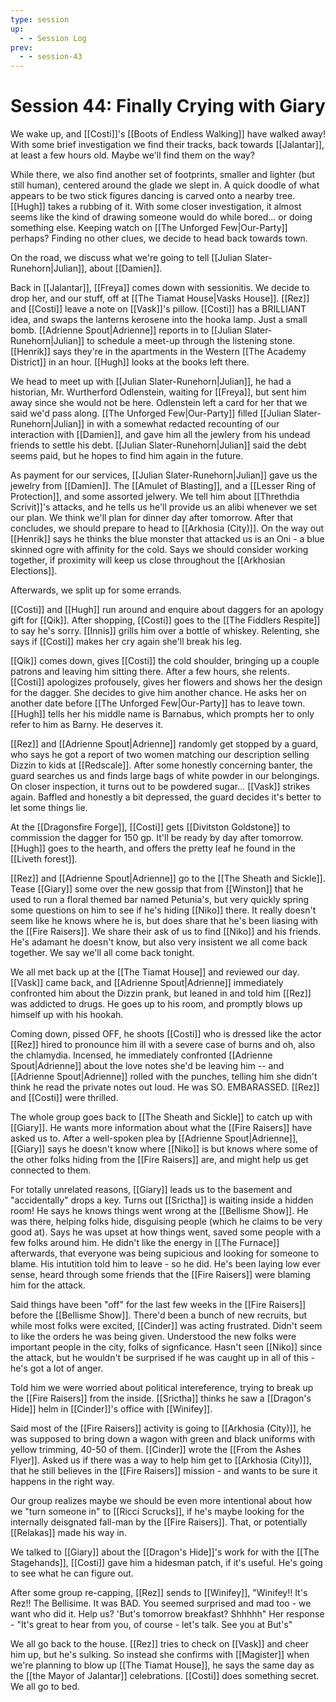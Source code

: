 ```yaml
---
type: session
up:
  - - Session Log
prev:
  - - session-43
---
```


# Session 44: Finally Crying with Giary

We wake up, and [[Costi]]'s [[Boots of Endless Walking]] have walked away! With some brief investigation we find their tracks, back towards [[Jalantar]], at least a few hours old. Maybe we'll find them on the way?

While there, we also find another set of footprints, smaller and lighter (but still human), centered around the glade we slept in. A quick doodle of what appears to be two stick figures dancing is carved onto a nearby tree. [[Hugh]] takes a rubbing of it. With some closer investigation, it almost seems like the kind of drawing someone would do while bored... or doing something else. Keeping watch on [[The Unforged Few|Our-Party]] perhaps? Finding no other clues, we decide to head back towards town.

On the road, we discuss what we're going to tell [[Julian Slater-Runehorn|Julian]], about [[Damien]].

Back in [[Jalantar]], [[Freya]] comes down with sessionitis. We decide to drop her, and our stuff, off at [[The Tiamat House|Vasks House]]. [[Rez]] and [[Costi]] leave a note on [[Vask]]'s pillow. [[Costi]] has a BRILLIANT idea, and swaps the lanterns kerosene into the hooka lamp. Just a small bomb. [[Adrienne Spout|Adrienne]] reports in to [[Julian Slater-Runehorn|Julian]] to schedule a meet-up through the listening stone. [[Henrik]] says they're in the apartments in the Western [[The Academy District]] in an hour. [[Hugh]] looks at the books left there. 

We head to meet up with [[Julian Slater-Runehorn|Julian]], he had a historian, Mr. Wurtherford Odlenstein, waiting for [[Freya]], but sent him away since she would not be here. Odlenstein left a card for her that we said we'd pass along. [[The Unforged Few|Our-Party]] filled [[Julian Slater-Runehorn|Julian]] in with a somewhat redacted recounting of our interaction with [[Damien]], and gave him all the jewlery from his undead friends to settle his debt.  [[Julian Slater-Runehorn|Julian]] said the debt seems paid, but he hopes to find him again in the future.

As payment  for our services, [[Julian Slater-Runehorn|Julian]] gave us the jewelry from [[Damien]]. The [[Amulet of Blasting]], and a [[Lesser Ring of Protection]], and some assorted jelwery. We tell him about [[Threthdia Scrivit]]'s attacks, and he tells us he'll provide us an alibi whenever we set our plan. We think we'll plan for dinner day after tomorrow. After that concludes, we should prepare to head to [[Arkhosia (City)]]. On the way out [[Henrik]] says he thinks the blue monster that attacked us is an Oni - a blue skinned ogre with affinity for the cold. Says we should consider working together, if proximity will keep us close throughout the [[Arkhosian Elections]]. 

Afterwards, we split up for some errands.

[[Costi]] and [[Hugh]] run around and enquire about daggers for an apology gift for [[Qik]]. After shopping, [[Costi]] goes to the [[The Fiddlers Respite]] to say he's sorry. [[Innis]] grills him over a bottle of whiskey. Relenting, she says if [[Costi]] makes her cry again she'll break his leg. 

[[Qik]] comes down, gives [[Costi]] the cold shoulder, bringing up a couple patrons and leaving him sitting there. After a few hours, she relents. [[Costi]] apologizes profousely, gives her flowers and shows her the design for the dagger. She decides to give him another chance. He asks her on another date before [[The Unforged Few|Our-Party]] has to leave town. [[Hugh]] tells her his middle name is Barnabus, which prompts her to only refer to him as Barny. He deserves it. 

[[Rez]] and [[Adrienne Spout|Adrienne]] randomly get stopped by a guard, who says he got a report of two women matching our description selling Dizzin to kids at [[Redscale]]. After some honestly concerning banter, the guard searches us and finds large bags of white powder in our belongings. On closer inspection, it turns out to be powdered sugar... [[Vask]] strikes again. Baffled and honestly a bit depressed, the guard decides it's better to let some things lie. 

At the [[Dragonsfire Forge]], [[Costi]] gets [[Divitston Goldstone]] to commission the dagger for 150 gp. It'll be ready by day after tomorrow. [[Hugh]] goes to the hearth, and offers the pretty leaf he found in the [[Liveth forest]]. 

[[Rez]] and [[Adrienne Spout|Adrienne]] go to the [[The Sheath and Sickle]]. Tease [[Giary]] some over the new gossip that from [[Winston]] that he used to run a floral themed bar named Petunia's, but very quickly spring some questions on him to see if he's hiding [[Niko]] there. It really doesn't seem like he knows where he is, but does share that he's been liasing with the [[Fire Raisers]]. We share their ask of us to find [[Niko]] and his friends. He's adamant he doesn't know, but also very insistent we all come back together. We say we'll all come back tonight.

We all met back up at the [[The Tiamat House]] and reviewed our day. [[Vask]] came back, and [[Adrienne Spout|Adrienne]] immediately confronted him about the Dizzin prank, but leaned in and told him [[Rez]] was addicted to drugs. He goes up to his room, and promptly blows up himself up with his hookah.

Coming down, pissed OFF, he shoots [[Costi]] who is dressed like the actor [[Rez]] hired to pronounce him ill with a severe case of burns and oh, also the chlamydia. Incensed, he immediately confronted [[Adrienne Spout|Adrienne]] about the love notes she'd be leaving him -- and [[Adrienne Spout|Adrienne]] rolled with the punches, telling him she didn't think he read the private notes out loud. He was SO. EMBARASSED. [[Rez]] and [[Costi]] were thrilled.

The whole group goes back to [[The Sheath and Sickle]] to catch up with [[Giary]]. He wants more information about what the [[Fire Raisers]] have asked us to. After a well-spoken plea by [[Adrienne Spout|Adrienne]], [[Giary]] says he doesn't know where [[Niko]] is but knows where some of the other folks hiding from the [[Fire Raisers]] are, and might help us get connected to them. 

For totally unrelated reasons, [[Giary]] leads us to the basement and "accidentally" drops a key. Turns out [[Srictha]] is waiting inside a hidden room! He says he knows things went wrong at the [[Bellisme Show]]. He was there, helping folks hide, disguising people (which he claims to be very good at). Says he was upset at how things went, saved some people with a few folks around him. He didn't like the energy in [[The Furnace]] afterwards, that everyone was being supicious and looking for someone to blame. His intutition told him to leave - so he did. He's been laying low ever sense, heard through some friends that the [[Fire Raisers]] were blaming him for the attack. 

Said things have been "off" for the last few weeks in the [[Fire Raisers]] before the [[Bellisme Show]]. There'd been a bunch of new recruits, but while most folks were excited, [[Cinder]] was acting frustrated. Didn't seem to like the orders he was being given. Understood the new folks were important people in the city, folks of signficance. Hasn't seen [[Niko]] since the attack, but he wouldn't be surprised if he was caught up in all of this - he's got a lot of anger. 

Told him we were worried about political intereference, trying to break up the [[Fire Raisers]] from the inside. [[Srictha]] thinks he saw a [[Dragon's Hide]] helm in [[Cinder]]'s office with [[Winifey]]. 

Said most of the [[Fire Raisers]] activity is going to [[Arkhosia (City)]], he was supposed to bring down a wagon with green and black uniforms with yellow trimming, 40-50 of them. [[Cinder]] wrote the [[From the Ashes Flyer]]. Asked us if there was a way to help him get to [[Arkhosia (City)]], that he still believes in the [[Fire Raisers]] mission - and wants to be sure it happens in the right way. 

Our group realizes maybe we should be even more intentional about how we "turn someone in" to [[Ricci Scrucks]], if he's maybe looking for the internally deisgnated fall-man by the [[Fire Raisers]]. That, or potentially [[Relakas]] made his way in.

We talked to [[Giary]] about the [[Dragon's Hide]]'s work for with the [[The Stagehands]], [[Costi]] gave him a hidesman patch, if it's useful. He's going to see what he can figure out. 

After some group re-capping, [[Rez]] sends to [[Winifey]], "Winifey!! It's Rez!! The Bellisime. It was BAD. You seemed surprised and mad too - we want who did it. Help us? 'But's tomorrow breakfast? Shhhhh"
	Her response - "It's great to hear from you, of course - let's talk. See you at But's"

We all go back to the house. [[Rez]] tries to check on [[Vask]] and cheer him up, but he's sulking. So instead she confirms with [[Magister]] when we're planning to blow up [[The Tiamat House]], he says the same day as the [[the Mayor of Jalantar]] celebrations. [[Costi]] does something secret. We all go to bed. 

